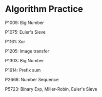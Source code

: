 # Algorithm Practice

P1009: Big Number

P1075: Euler's Sieve

P1161: Xor

P1205: Image transfer

P1303: Big Number

P1614: Prefix sum

P2669: Number Sequence

P5723: Binary Exp, Miller-Robin, Euler's Sieve
